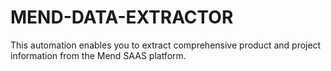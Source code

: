 # MEND-DATA-EXTRACTOR
This automation enables you to extract comprehensive product and project information from the Mend SAAS platform.
